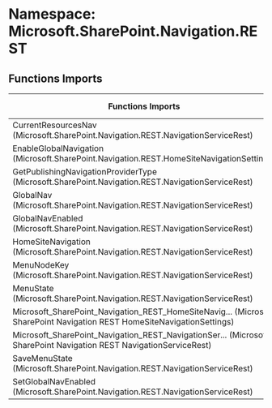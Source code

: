 # Namespace: Microsoft.SharePoint.Navigation.REST

## Functions Imports

Functions Imports | SPO | SP 2019 | SP 2016 | SP 2013
----------|:---:|:-------:|:-------:|:-------:
CurrentResourcesNav (Microsoft.SharePoint.Navigation.REST.NavigationServiceRest) | ✅ | ❌ | ❌ | ❌
EnableGlobalNavigation (Microsoft.SharePoint.Navigation.REST.HomeSiteNavigationSettings) | ✅ | ❌ | ❌ | ❌
GetPublishingNavigationProviderType (Microsoft.SharePoint.Navigation.REST.NavigationServiceRest) | ✅ | ✅ | ❌ | ❌
GlobalNav (Microsoft.SharePoint.Navigation.REST.NavigationServiceRest) | ✅ | ❌ | ❌ | ❌
GlobalNavEnabled (Microsoft.SharePoint.Navigation.REST.NavigationServiceRest) | ✅ | ❌ | ❌ | ❌
HomeSiteNavigation (Microsoft.SharePoint.Navigation.REST.NavigationServiceRest) | ✅ | ❌ | ❌ | ❌
MenuNodeKey (Microsoft.SharePoint.Navigation.REST.NavigationServiceRest) | ✅ | ✅ | ✅ | ✅
MenuState (Microsoft.SharePoint.Navigation.REST.NavigationServiceRest) | ✅ | ✅ | ✅ | ✅
<span title="Microsoft_SharePoint_Navigation_REST_HomeSiteNavigationSettings">Microsoft_SharePoint_Navigation_REST_HomeSiteNavig...</span> (Microsoft SharePoint Navigation REST HomeSiteNavigationSettings) | ✅ | ❌ | ❌ | ❌
<span title="Microsoft_SharePoint_Navigation_REST_NavigationServiceRest">Microsoft_SharePoint_Navigation_REST_NavigationSer...</span> (Microsoft SharePoint Navigation REST NavigationServiceRest) | ✅ | ✅ | ✅ | ✅
SaveMenuState (Microsoft.SharePoint.Navigation.REST.NavigationServiceRest) | ✅ | ✅ | ❌ | ❌
SetGlobalNavEnabled (Microsoft.SharePoint.Navigation.REST.NavigationServiceRest) | ✅ | ❌ | ❌ | ❌